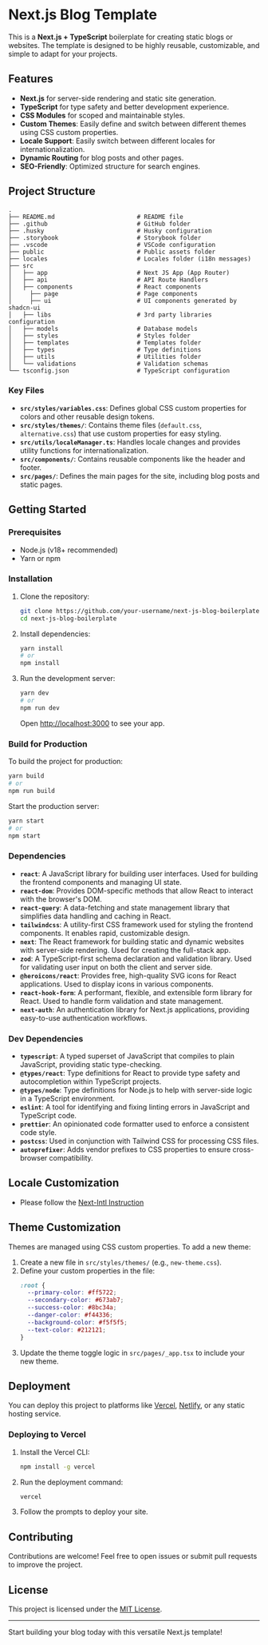 # Next.js Blog Template

This is a **Next.js + TypeScript** boilerplate for creating static blogs or websites. The template is designed to be highly reusable, customizable, and simple to adapt for your projects.

## Features

- **Next.js** for server-side rendering and static site generation.
- **TypeScript** for type safety and better development experience.
- **CSS Modules** for scoped and maintainable styles.
- **Custom Themes**: Easily define and switch between different themes using CSS custom properties.
- **Locale Support**: Easily switch between different locales for internationalization.
- **Dynamic Routing** for blog posts and other pages.
- **SEO-Friendly**: Optimized structure for search engines.

## Project Structure

```shell
.
├── README.md                       # README file
├── .github                         # GitHub folder
├── .husky                          # Husky configuration
├── .storybook                      # Storybook folder
├── .vscode                         # VSCode configuration
├── public                          # Public assets folder
├── locales                         # Locales folder (i18n messages)
├── src
│   ├── app                         # Next JS App (App Router)
│   ├── api                         # API Route Handlers
│   ├── components                  # React components
│     ├── page                      # Page components
│     ├── ui                        # UI components generated by shadcn-ui
│   ├── libs                        # 3rd party libraries configuration
│   ├── models                      # Database models
│   ├── styles                      # Styles folder
│   ├── templates                   # Templates folder
│   ├── types                       # Type definitions
│   ├── utils                       # Utilities folder
│   └── validations                 # Validation schemas
└── tsconfig.json                   # TypeScript configuration
```

### Key Files

- **`src/styles/variables.css`**: Defines global CSS custom properties for colors and other reusable design tokens.
- **`src/styles/themes/`**: Contains theme files (`default.css`, `alternative.css`) that use custom properties for easy styling.
- **`src/utils/localeManager.ts`**: Handles locale changes and provides utility functions for internationalization.
- **`src/components/`**: Contains reusable components like the header and footer.
- **`src/pages/`**: Defines the main pages for the site, including blog posts and static pages.

## Getting Started

### Prerequisites

- Node.js (v18+ recommended)
- Yarn or npm

### Installation

1. Clone the repository:

   ```bash
   git clone https://github.com/your-username/next-js-blog-boilerplate.git
   cd next-js-blog-boilerplate
   ```

2. Install dependencies:

   ```bash
   yarn install
   # or
   npm install
   ```

3. Run the development server:

   ```bash
   yarn dev
   # or
   npm run dev
   ```

   Open [http://localhost:3000](http://localhost:3000) to see your app.

### Build for Production

To build the project for production:

```bash
yarn build
# or
npm run build
```

Start the production server:

```bash
yarn start
# or
npm start
```

### Dependencies

- **`react`**: A JavaScript library for building user interfaces. Used for building the frontend components and managing UI state.
- **`react-dom`**: Provides DOM-specific methods that allow React to interact with the browser's DOM.
- **`react-query`**: A data-fetching and state management library that simplifies data handling and caching in React.
- **`tailwindcss`**: A utility-first CSS framework used for styling the frontend components. It enables rapid, customizable design.
- **`next`**: The React framework for building static and dynamic websites with server-side rendering. Used for creating the full-stack app.
- **`zod`**: A TypeScript-first schema declaration and validation library. Used for validating user input on both the client and server side.
- **`@heroicons/react`**: Provides free, high-quality SVG icons for React applications. Used to display icons in various components.
- **`react-hook-form`**: A performant, flexible, and extensible form library for React. Used to handle form validation and state management.
- **`next-auth`**: An authentication library for Next.js applications, providing easy-to-use authentication workflows.

### Dev Dependencies

- **`typescript`**: A typed superset of JavaScript that compiles to plain JavaScript, providing static type-checking.
- **`@types/react`**: Type definitions for React to provide type safety and autocompletion within TypeScript projects.
- **`@types/node`**: Type definitions for Node.js to help with server-side logic in a TypeScript environment.
- **`eslint`**: A tool for identifying and fixing linting errors in JavaScript and TypeScript code.
- **`prettier`**: An opinionated code formatter used to enforce a consistent code style.
- **`postcss`**: Used in conjunction with Tailwind CSS for processing CSS files.
- **`autoprefixer`**: Adds vendor prefixes to CSS properties to ensure cross-browser compatibility.

## Locale Customization

- Please follow the [Next-Intl Instruction](https://next-intl.dev/docs/getting-started/app-router/with-i18n-routing)

## Theme Customization

Themes are managed using CSS custom properties. To add a new theme:

1. Create a new file in `src/styles/themes/` (e.g., `new-theme.css`).
2. Define your custom properties in the file:
   ```css
   :root {
     --primary-color: #ff5722;
     --secondary-color: #673ab7;
     --success-color: #8bc34a;
     --danger-color: #f44336;
     --background-color: #f5f5f5;
     --text-color: #212121;
   }
   ```
3. Update the theme toggle logic in `src/pages/_app.tsx` to include your new theme.

## Deployment

You can deploy this project to platforms like [Vercel](https://vercel.com/), [Netlify](https://www.netlify.com/), or any static hosting service.

### Deploying to Vercel

1. Install the Vercel CLI:
   ```bash
   npm install -g vercel
   ```
2. Run the deployment command:
   ```bash
   vercel
   ```
3. Follow the prompts to deploy your site.

## Contributing

Contributions are welcome! Feel free to open issues or submit pull requests to improve the project.

## License

This project is licensed under the [MIT License](LICENSE).

---

Start building your blog today with this versatile Next.js template!

